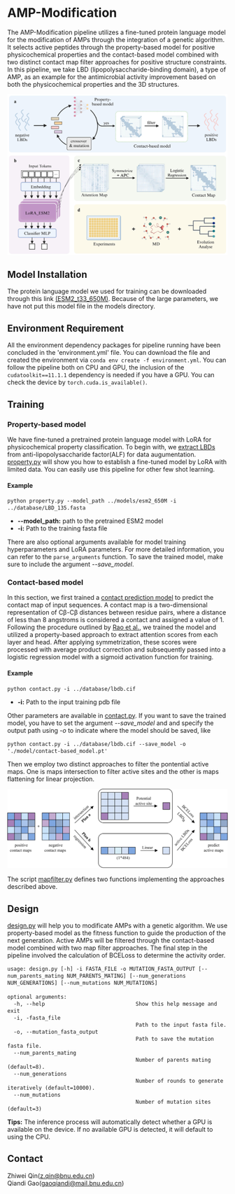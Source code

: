 # AMP-Modification
The AMP-Modification pipeline utilizes a fine-tuned protein language model for the modification of AMPs through the integration of a genetic algorithm. It selects active peptides through the property-based model for positive physicochemical properties and the contact-based model combined with two distinct contact map filter approaches for positive structure constraints. In this pipeline, we take LBD (lipopolysaccharide-binding domain), a type of AMP, as an example for the antimicrobial activity improvement based on both the physicochemical properties and the 3D structures.

![image](https://github.com/Qinlab502/AMP-Modification/blob/main/images/Workflow.jpeg)

## Model Installation
The protein language model we used for training can be downloaded through this link [(ESM2_t33_650M)](https://huggingface.co/facebook/esm2_t33_650M_UR50D/tree/main). Because of the large parameters, we have not put this model file in the models directory.

## Environment Requirement
All the environment dependency packages for pipeline running have been concluded in the 'environment.yml' file. You can download the file and created the environment via ```conda env create -f environment.yml```.
You can follow the pipeline both on CPU and GPU, the inclusion of the ```cudatoolkit==11.1.1``` dependency is needed if you have a GPU. You can check the device by ```torch.cuda.is_available()```.

## Training
### Property-based model
We have fine-tuned a pretrained protein language model with LoRA for physicochemical property classification. To begin with, we [extract LBDs](./scripts/extract_LBD.py) from anti-lipopolysaccharide factor(ALF) for data augumentation. [property.py](./scripts/property.py) will show you how to establish a fine-tuned model by LoRA with limited data. You can easily use this pipeline for other few shot learning.
#### Example
```
python property.py --model_path ../models/esm2_650M -i ../database/LBD_135.fasta
```
- **--model_path:**    path to the pretrained ESM2 model
- **-i:**    Path to the training fasta file

There are also optional arguments available for model training hyperparameters and LoRA parameters. For more detailed information, you can refer to the `parse_arguments` function. To save the trained model, make sure to include the argument *--save_model*.

### Contact-based model
In this section, we first trained a [contact prediction model](./scripts/contact.py) to predict the contact map of input sequences. A contact map is a two-dimensional representation of Cβ-Cβ distances between residue pairs, where a distance of less than 8 angstroms is considered a contact and assigned a value of 1. Following the procedure outlined by [Rao et al.](https://doi.org/10.1101/2020.12.15.422761), we trained the model and utilized a property-based approach to extract attention scores from each layer and head. After applying symmetrization, these scores were processed with average product correction and subsequently passed into a logistic regression model with a sigmoid activation function for training.
#### Example
```
python contact.py -i ../database/lbdb.cif
```
- **-i:**    Path to the input training pdb file

Other parameters are available in [contact.py](./scripts/contact.py). If you want to save the trained model, you have to set the argument *--save_model* and and specify the output path using *-o* to indicate where the model should be saved, like 
```
python contact.py -i ../database/lbdb.cif --save_model -o './model/contact-based_model.pt'
```

Then we employ two distinct approaches to filter the pontential active maps. One is maps intersection to filter active sites and the other is maps flattening for linear projection. 

![image](https://github.com/Qinlab502/AMP-Modification/blob/main/images/contact_map_filter.png)

The script [mapfilter.py](./scripts/mapfilter.py) defines two functions implementing the approaches described above.

## Design
[design.py](./scripts/design.py) will help you to modificate AMPs with a genetic algorithm. We use property-based model as the fitness function to guide the production of the next generation. Active AMPs will be filtered through the contact-based model combined with two map filter approaches. The final step in the pipeline involved the calculation of BCELoss to determine the activity order. 

```
usage: design.py [-h] -i FASTA_FILE -o MUTATION_FASTA_OUTPUT [--num_parents_mating NUM_PARENTS_MATING] [--num_generations NUM_GENERATIONS] [--num_mutations NUM_MUTATIONS]

optional arguments:
  -h, --help                             Show this help message and exit
  -i, -fasta_file
                                         Path to the input fasta file.
  -o, --mutation_fasta_output
                                         Path to save the mutation fasta file.
  --num_parents_mating
                                         Number of parents mating (default=8).
  --num_generations
                                         Number of rounds to generate iteratively (default=10000).
  --num_mutations
                                         Number of mutation sites (default=3)
```
**Tips:** The inference process will automatically detect whether a GPU is available on the device. If no available GPU is detected, it will default to using the CPU.

## Contact
Zhiwei Qin(z.qin@bnu.edu.cn)\
Qiandi Gao(gaoqiandi@mail.bnu.edu.cn)
